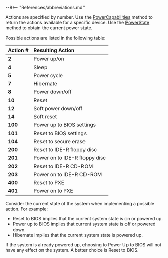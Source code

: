 --8<-- "References/abbreviations.md"

Actions are specified by number. Use the [PowerCapabilities](https://app.swaggerhub.com/apis-docs/rbheopenamt/mps/1.4.0#/AMT/get_api_v1_amt_power_capabilities__guid_) method to return the actions available for a specific device. Use the [PowerState](https://app.swaggerhub.com/apis-docs/rbheopenamt/mps/1.4.0#/AMT/get_api_v1_amt_power_state__guid_) method to obtain the current power state.

Possible actions are listed in the following table:

   | Action #       |  Resulting Action |
   | :----------- | :------------------------ |   
   | **2** | Power up/on |
   | **4** | Sleep | 
   | **5** | Power cycle |
   | **7** | Hibernate |
   | **8** | Power down/off |
   | **10** | Reset |
   | **12** | Soft power down/off |
   | **14** | Soft reset |
   | **100** | Power up to BIOS settings |
   | **101** | Reset to BIOS settings |
   | **104** | Reset to secure erase |
   | **200** | Reset to IDE-R floppy disc |
   | **201** | Power on to IDE-R floppy disc |
   | **202** | Reset to IDE-R CD-ROM |
   | **203** | Power on to IDE-R CD-ROM |
   | **400** | Reset to PXE |
   | **401** | Power on to PXE |

Consider the current state of the system when implementing a possible action. For example: 

* Reset to BIOS implies that the current system state is on or powered up.
* Power up to BIOS implies that current system state is off or powered down.
* Hibernate implies that the current system state is powered up. 

If the system is already powered up, choosing to Power Up to BIOS will not have any effect on the system. A better choice is Reset to BIOS.